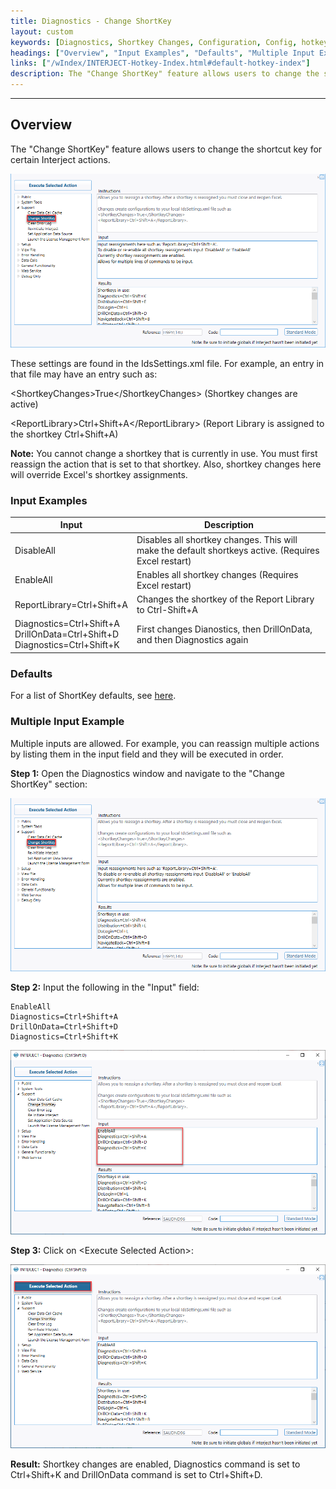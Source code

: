 ```yaml
---
title: Diagnostics - Change ShortKey
layout: custom
keywords: [Diagnostics, Shortkey Changes, Configuration, Config, hotkey, keystrokes, shortcut, keyboard]
headings: ["Overview", "Input Examples", "Defaults", "Multiple Input Example"]
links: ["/wIndex/INTERJECT-Hotkey-Index.html#default-hotkey-index"]
description: The "Change ShortKey" feature allows users to change the shortcut key for certain Interject actions.
---
```

* * *

## Overview

The "Change ShortKey" feature allows users to change the shortcut key for certain Interject actions.

![](/images/Diagnostics/ChangeShortKey.png)
<br>

These settings are found in the IdsSettings.xml file. For example, an entry in that file may have an entry such as:

\<ShortkeyChanges\>True\</ShortkeyChanges\> (Shortkey changes are active)

\<ReportLibrary\>Ctrl+Shift+A\</ReportLibrary\> (Report Library is assigned to the shortkey Ctrl+Shift+A)

**Note:** You cannot change a shortkey that is currently in use. You must first reassign the action that is set to that shortkey. Also, shortkey changes here will override Excel's shortkey assignments.

### Input Examples

| Input | Description |
|----|----|
| DisableAll | Disables all shortkey changes. This will make the default shortkeys active. (Requires Excel restart) |
| EnableAll | Enables all shortkey changes (Requires Excel restart) |
| ReportLibrary=Ctrl+Shift+A | Changes the shortkey of the Report Library to Ctrl-Shift+A |
| Diagnostics=Ctrl+Shift+A<br>DrillOnData=Ctrl+Shift+D<br>Diagnostics=Ctrl+Shift+K | First changes Dianostics, then DrillOnData, and then Diagnostics again |

### Defaults

For a list of ShortKey defaults, see [here](/wIndex/INTERJECT-Hotkey-Index.html#default-hotkey-index).

### Multiple Input Example

Multiple inputs are allowed. For example, you can reassign multiple actions by listing them in the input field and they will be executed in order.

**Step 1:** Open the Diagnostics window and navigate to the "Change ShortKey" section:

![](/images/Diagnostics/ChangeShortKey.png)
<br>

**Step 2:** Input the following in the "Input" field:

```
EnableAll
Diagnostics=Ctrl+Shift+A
DrillOnData=Ctrl+Shift+D
Diagnostics=Ctrl+Shift+K
```

![](/images/Diagnostics/MultipleInputsShortKey.png)
<br>

**Step 3:** Click on &lt;Execute Selected Action&gt;:

![](/images/Diagnostics/MultipleInputsShortKeyExecute.png)
<br>

**Result:** Shortkey changes are enabled, Diagnostics command is set to Ctrl+Shift+K and DrillOnData command is set to Ctrl+Shift+D.
